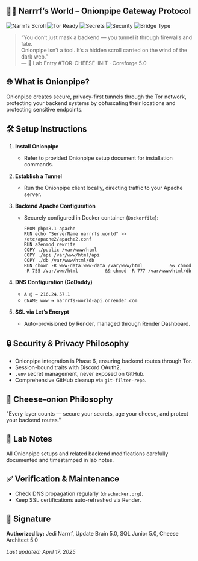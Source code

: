 
## 🧅🧠 Narrrf’s World – Onionpipe Gateway Protocol

![Narrrfs Scroll](https://img.shields.io/badge/Narrrfs_Scroll-v5.0-brightgreen?style=for-the-badge&logo=cheese)
![Tor Ready](https://img.shields.io/badge/Onionpipe-Tor_Enabled-black?style=for-the-badge&logo=tor)
![Secrets](https://img.shields.io/badge/Secrets-Hidden_Deeply-orange?style=for-the-badge&logo=lock)
![Security](https://img.shields.io/badge/Security-Bunker_Mode-critical?style=for-the-badge&logo=gnupg)
![Bridge Type](https://img.shields.io/badge/Bridge-Type:__Web2➝Web3-purple?style=for-the-badge&logo=apache)

> “You don’t just mask a backend — you tunnel it through firewalls and fate.  
> Onionpipe isn’t a tool. It’s a hidden scroll carried on the wind of the dark web.”  
> — 🧅 Lab Entry #TOR-CHEESE-INIT · Coreforge 5.0

## 🌐 What is Onionpipe?
Onionpipe creates secure, privacy-first tunnels through the Tor network, protecting your backend systems by obfuscating their locations and protecting sensitive endpoints.

## 🛠️ Setup Instructions
1. **Install Onionpipe**
   - Refer to provided Onionpipe setup document for installation commands.

2. **Establish a Tunnel**
   - Run the Onionpipe client locally, directing traffic to your Apache server.

3. **Backend Apache Configuration**
   - Securely configured in Docker container (`Dockerfile`):
     ```
     FROM php:8.1-apache
     RUN echo "ServerName narrrfs.world" >> /etc/apache2/apache2.conf
     RUN a2enmod rewrite
     COPY ./public /var/www/html
     COPY ./api /var/www/html/api
     COPY ./db /var/www/html/db
     RUN chown -R www-data:www-data /var/www/html          && chmod -R 755 /var/www/html          && chmod -R 777 /var/www/html/db
     ```

4. **DNS Configuration (GoDaddy)**
   - `A @ → 216.24.57.1`
   - `CNAME www → narrrfs-world-api.onrender.com`

5. **SSL via Let’s Encrypt**
   - Auto-provisioned by Render, managed through Render Dashboard.

## 🔒 Security & Privacy Philosophy
- Onionpipe integration is Phase 6, ensuring backend routes through Tor.
- Session-bound traits with Discord OAuth2.
- `.env` secret management, never exposed on GitHub.
- Comprehensive GitHub cleanup via `git-filter-repo`.

## 🧀 Cheese-onion Philosophy
"Every layer counts — secure your secrets, age your cheese, and protect your backend routes."

## 📜 Lab Notes
All Onionpipe setups and related backend modifications carefully documented and timestamped in lab notes.

## ✅ Verification & Maintenance
- Check DNS propagation regularly (`dnschecker.org`).
- Keep SSL certifications auto-refreshed via Render.

## 🧠 Signature
**Authorized by:** Jedi Narrrf, Update Brain 5.0, SQL Junior 5.0, Cheese Architect 5.0

_Last updated: April 17, 2025_
